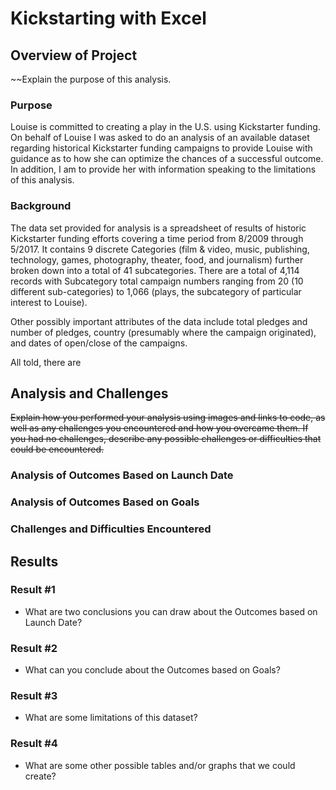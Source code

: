 # Kickstarting with Excel

## Overview of Project
~~Explain the purpose of this analysis.

### Purpose
Louise is committed to creating a play in the U.S. using Kickstarter funding. On behalf of Louise I was asked to do an analysis of an available dataset regarding historical Kickstarter funding campaigns to provide Louise with guidance as to how she can optimize the chances of a successful outcome. In addition, I am to provide her with information speaking to the limitations of this analysis. 

### Background
The data set provided for analysis is a spreadsheet of results of historic Kickstarter funding efforts covering a time period from 8/2009 through 5/2017. It contains 9 discrete Categories (film & video, music, publishing, technology, games, photography, theater, food, and journalism) further broken down into a total of 41 subcategories.  There are a total of 4,114 records with Subcategory total campaign numbers ranging from 20 (10 different sub-categories) to 1,066 (plays, the subcategory of particular interest to Louise). 

Other possibly important attributes of the data include total pledges and number of pledges, country (presumably where the campaign originated), and dates of open/close of the campaigns. 

All told, there are 

## Analysis and Challenges
~~Explain how you performed your analysis using images and links to code, as well as any challenges you encountered and how you overcame them. If you had no challenges, describe any possible challenges or difficulties that could be encountered.~~

### Analysis of Outcomes Based on Launch Date


### Analysis of Outcomes Based on Goals

### Challenges and Difficulties Encountered

## Results

### Result #1
- What are two conclusions you can draw about the Outcomes based on Launch Date?

### Result #2
- What can you conclude about the Outcomes based on Goals?

### Result #3
- What are some limitations of this dataset?

### Result #4
- What are some other possible tables and/or graphs that we could create?
